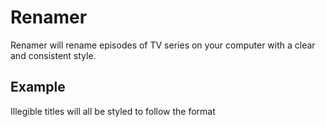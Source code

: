 # Renamer

Renamer will rename episodes of TV series on your computer with a clear and consistent style.

## Example

Illegible titles will all be styled to follow the format <title><SXXEXX>.<extension>

a.series.title.s01e05.branding{year}.x264.HDTV.mp4  =>  A Series Title S01E05.mp4

## Usage

Renamer is written in Go, and can be used two ways:

- Download renamer to your computer
- Place in the directory whose files you wish to rename
- $cdmod 664 /path/to/directory/renamer
- $/path/to/directory/renamer

It can also be passed a path parameter

- Download renamer to your computer
- $cd download/location
- $chmod 664 ./renamer
- ./renamer /path/to/directory/to/scan

See ./renamer --help for details


The terminal output will show you what has been performed

## Limitations

- Won't work is season and episode are dot-separated (ex., S01.E05)
- Probably won't work on titles that are space-separated
- Recursive folder search isn't implemented
- Built and tested on unix/linux/mac environments. Unlikely to work on Windows

## Cowardly Disclaimer

I haven't encountered any issues, however this script is renaming files on your system. Pass it the correct path, watch the terminal output to confirm the result is good, and use at your own risk.

## Why Go?

Perhaps it's not the most convenient language for most people for such a tool, and it certainly doesn't need the efficiency Go offers. However, it's mostly an opportunity to play around and have some fun with what looks like a very interesting language.
